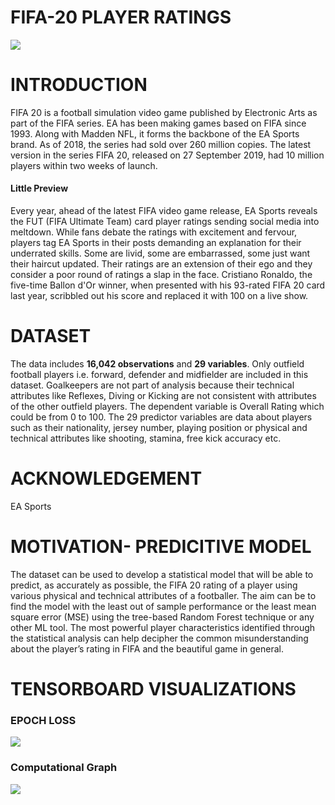# FIFA-20 PLAYER RATINGS
<img src="images/ea-sports-fifa-20-nintendo-switch-legacy-edition-switch-hero.jpg">
<h1><strong>INTRODUCTION</strong></h1>
<p>FIFA 20 is a football simulation video game published by Electronic Arts as part of the FIFA series. EA has been making games based on FIFA since 1993. Along with Madden NFL, it forms the backbone of the EA Sports brand. As of 2018, the series had sold over 260 million copies. The latest version in the series FIFA 20, released on 27 September 2019, had 10 million players within two weeks of launch.</p>
</hr>
<h4><strong>Little Preview </strong></h4>
<p>Every year, ahead of the latest FIFA video game release, EA Sports reveals the FUT (FIFA Ultimate Team) card player ratings sending social media into meltdown. While fans debate the ratings with excitement and fervour, players tag EA Sports in their posts demanding an explanation for their underrated skills. Some are livid, some are embarrassed, some just want their haircut updated. Their ratings are an extension of their ego and they consider a poor round of ratings a slap in the face. Cristiano Ronaldo, the five-time Ballon d'Or winner, when presented with his 93-rated FIFA 20 card last year, scribbled out his score and replaced it with 100 on a live show.</p>
<h1><strong>DATASET</strong></h1>
<p>The data includes <strong>16,042 observations</strong> and <strong>29 variables</strong>. Only outfield football players i.e. forward, defender and midfielder are included in this dataset. Goalkeepers are not part of analysis because their technical attributes like Reflexes, Diving or Kicking are not consistent with attributes of the other outfield players. The dependent variable is Overall Rating which could be from 0 to 100. The 29 predictor variables are data about players such as their nationality, jersey number, playing position or physical and technical attributes like shooting, stamina, free kick accuracy etc.</p>
<h1><strong>ACKNOWLEDGEMENT</strong></h1>
<p>EA Sports</p>
<h1><strong>MOTIVATION- PREDICITIVE MODEL</strong></h1>
<p>The dataset can be used to develop a statistical model that will be able to predict, as accurately as possible, the FIFA 20 rating of a player using various physical and technical attributes of a footballer. The aim can be to find the model with the least out of sample performance or the least mean square error (MSE) using the tree-based Random Forest technique or any other ML tool. The most powerful player characteristics identified through the statistical analysis can help decipher the common misunderstanding about the player’s rating in FIFA and the beautiful game in general.</p>
<h1><strong>TENSORBOARD VISUALIZATIONS </strong></h1>
<h3><strong>EPOCH LOSS </strong></h3>
<img src="images/epoch_loss.jpg">
<h3><strong>Computational Graph </strong></h3>
<img src="images/graph.jpg">

